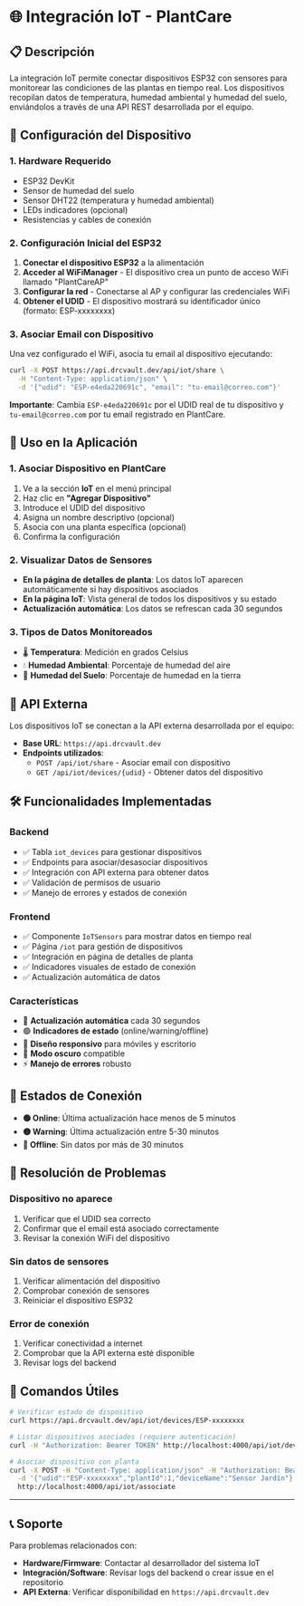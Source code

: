 # 🌐 Integración IoT - PlantCare

## 📋 Descripción

La integración IoT permite conectar dispositivos ESP32 con sensores para monitorear las condiciones de las plantas en tiempo real. Los dispositivos recopilan datos de temperatura, humedad ambiental y humedad del suelo, enviándolos a través de una API REST desarrollada por el equipo.

## 🔧 Configuración del Dispositivo

### 1. Hardware Requerido
- ESP32 DevKit
- Sensor de humedad del suelo
- Sensor DHT22 (temperatura y humedad ambiental)
- LEDs indicadores (opcional)
- Resistencias y cables de conexión

### 2. Configuración Inicial del ESP32
1. **Conectar el dispositivo ESP32** a la alimentación
2. **Acceder al WiFiManager** - El dispositivo crea un punto de acceso WiFi llamado "PlantCareAP"
3. **Configurar la red** - Conectarse al AP y configurar las credenciales WiFi
4. **Obtener el UDID** - El dispositivo mostrará su identificador único (formato: ESP-xxxxxxxx)

### 3. Asociar Email con Dispositivo
Una vez configurado el WiFi, asocia tu email al dispositivo ejecutando:

```bash
curl -X POST https://api.drcvault.dev/api/iot/share \
  -H "Content-Type: application/json" \
  -d '{"udid": "ESP-e4eda220691c", "email": "tu-email@correo.com"}'
```

**Importante**: Cambia `ESP-e4eda220691c` por el UDID real de tu dispositivo y `tu-email@correo.com` por tu email registrado en PlantCare.

## 🚀 Uso en la Aplicación

### 1. Asociar Dispositivo en PlantCare
1. Ve a la sección **IoT** en el menú principal
2. Haz clic en **"Agregar Dispositivo"**
3. Introduce el UDID del dispositivo
4. Asigna un nombre descriptivo (opcional)
5. Asocia con una planta específica (opcional)
6. Confirma la configuración

### 2. Visualizar Datos de Sensores
- **En la página de detalles de planta**: Los datos IoT aparecen automáticamente si hay dispositivos asociados
- **En la página IoT**: Vista general de todos los dispositivos y su estado
- **Actualización automática**: Los datos se refrescan cada 30 segundos

### 3. Tipos de Datos Monitoreados
- 🌡️ **Temperatura**: Medición en grados Celsius
- 💧 **Humedad Ambiental**: Porcentaje de humedad del aire
- 🌱 **Humedad del Suelo**: Porcentaje de humedad en la tierra

## 🔗 API Externa

Los dispositivos IoT se conectan a la API externa desarrollada por el equipo:
- **Base URL**: `https://api.drcvault.dev`
- **Endpoints utilizados**:
  - `POST /api/iot/share` - Asociar email con dispositivo
  - `GET /api/iot/devices/{udid}` - Obtener datos del dispositivo

## 🛠️ Funcionalidades Implementadas

### Backend
- ✅ Tabla `iot_devices` para gestionar dispositivos
- ✅ Endpoints para asociar/desasociar dispositivos
- ✅ Integración con API externa para obtener datos
- ✅ Validación de permisos de usuario
- ✅ Manejo de errores y estados de conexión

### Frontend
- ✅ Componente `IoTSensors` para mostrar datos en tiempo real
- ✅ Página `/iot` para gestión de dispositivos
- ✅ Integración en página de detalles de planta
- ✅ Indicadores visuales de estado de conexión
- ✅ Actualización automática de datos

### Características
- 🔄 **Actualización automática** cada 30 segundos
- 🟢 **Indicadores de estado** (online/warning/offline)
- 📱 **Diseño responsivo** para móviles y escritorio
- 🌙 **Modo oscuro** compatible
- ⚡ **Manejo de errores** robusto

## 🎯 Estados de Conexión

- **🟢 Online**: Última actualización hace menos de 5 minutos
- **🟡 Warning**: Última actualización entre 5-30 minutos
- **🔴 Offline**: Sin datos por más de 30 minutos

## 🚨 Resolución de Problemas

### Dispositivo no aparece
1. Verificar que el UDID sea correcto
2. Confirmar que el email está asociado correctamente
3. Revisar la conexión WiFi del dispositivo

### Sin datos de sensores
1. Verificar alimentación del dispositivo
2. Comprobar conexión de sensores
3. Reiniciar el dispositivo ESP32

### Error de conexión
1. Verificar conectividad a internet
2. Comprobar que la API externa esté disponible
3. Revisar logs del backend

## 🔧 Comandos Útiles

```bash
# Verificar estado de dispositivo
curl https://api.drcvault.dev/api/iot/devices/ESP-xxxxxxxx

# Listar dispositivos asociados (requiere autenticación)
curl -H "Authorization: Bearer TOKEN" http://localhost:4000/api/iot/devices

# Asociar dispositivo con planta
curl -X POST -H "Content-Type: application/json" -H "Authorization: Bearer TOKEN" \
  -d '{"udid":"ESP-xxxxxxxx","plantId":1,"deviceName":"Sensor Jardín"}' \
  http://localhost:4000/api/iot/associate
```

---

## 📞 Soporte

Para problemas relacionados con:
- **Hardware/Firmware**: Contactar al desarrollador del sistema IoT
- **Integración/Software**: Revisar logs del backend o crear issue en el repositorio
- **API Externa**: Verificar disponibilidad en `https://api.drcvault.dev`
